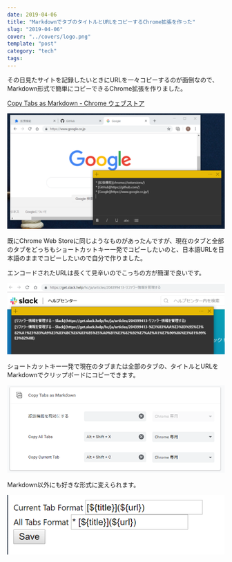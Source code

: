 ```yaml
---
date: 2019-04-06
title: "MarkdownでタブのタイトルとURLをコピーするChrome拡張を作った"
slug: "2019-04-06"
cover: "../covers/logo.png"
template: "post"
category: "tech"
tags:
---
```


その日見たサイトを記録したいときにURLを一々コピーするのが面倒なので、Markdown形式で簡単にコピーできるChrome拡張を作りました。

[Copy Tabs as Markdown - Chrome ウェブストア](https://chrome.google.com/webstore/detail/copy-tabs-as-Markdown/bijpamokpnoogjbboljnepcbmookobnm)

![extension](../images/2019-04-06/2019-04-06-image1.png)

既にChrome Web Storeに同じようなものがあったんですが、現在のタブと全部のタブをどっちもショートカットキー一発でコピーしたいのと、日本語URLを日本語のままでコピーしたいので自分で作りました。

エンコードされたURLは長くて見辛いのでこっちの方が簡潔で良いです。

![extension](../images/2019-04-06/2019-04-06-image2.png)

ショートカットキー一発で現在のタブまたは全部のタブの、タイトルとURLをMarkdownでクリップボードにコピーできます。

![extension](../images/2019-04-06/2019-04-06-image3.png)

Markdown以外にも好きな形式に変えられます。

![extension](../images/2019-04-06/2019-04-06-image4.png)
